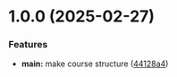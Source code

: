 # 1.0.0 (2025-02-27)


### Features

* **main:** make course structure ([44128a4](https://github.com/ds-litvinov/os-intro/commit/44128a48873ff2586703d0dc57193ef332c83bc6))



